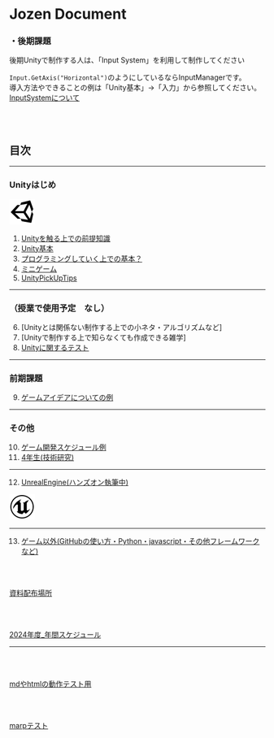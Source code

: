 <!-- <style type="text/css">

.position-center {
    position: absolute;
    top: 50%;
    transform: translateY(-50%);
}

</style> -->

# Jozen Document



### **・後期課題**  
後期Unityで制作する人は、「Input System」を利用して制作してください  

`Input.GetAxis("Horizontal")`のようにしているならInputManagerです。  
導入方法やできることの例は「Unity基本」→「入力」から参照してください。
[InputSystemについて](2_UnityBasicKnowledge/2_1_InputSystem/2_1.md)

<br>



<br>

## **目次**

---

### Unityはじめ 

 <img src="images/Unity.png"  alt="" title="" >



1. [Unityを触る上での前提知識](1_ElementaryKnowledge/1.md)  
2. [Unity基本](2_UnityBasicKnowledge/2.md)
3. [プログラミングしていく上での基本？](3_ProgramBasic/3_0.md)
4. [ミニゲーム](4_MiniGame/4_0.md)
5. [UnityPickUpTips](5_UnityPickUpTips/5_0.md)

---

### （授業で使用予定　なし）
6. [Unityとは関係ない制作する上での小ネタ・アルゴリズムなど]
7. [Unityで制作する上で知らなくても作成できる雑学]
8. [Unityに関するテスト](8_UnityTest/UnityTest.md)


---

### 前期課題
9. [ゲームアイデアについての例](9_GameIdea/GameIdea.md)

---

### その他
10. [ゲーム開発スケジュール例](10_DevelopmentSystem/12_.md)
11. [4年生(技術研究)](https://drive.google.com/drive/folders/1TpJ4X9BsxgRowhkXeRwHW9v035wBncIT)

---

12. [UnrealEngine(ハンズオン執筆中)](12_UnrealEngine/8_0.md)

<img src="images/UE.png"  alt="" title="" class="position-center">

---

13. [ゲーム以外(GitHubの使い方・Python・javascript・その他フレームワークなど)](13_OtherThanGames/9_0.md)


<br>

<br>

<a href="https://drive.google.com/drive/folders/1HB7OoyzdHM3_PNg-6Q7Ln2pf44dN0e1m" target="_blank">資料配布場所</a>

<br>

<br>

<a href="https://docs.google.com/spreadsheets/d/1nar1mbPLBWnX5I3DaNg93zN5vKgjLRBzA5sCK2A8ecg/edit#gid=361639574" target="_blank">2024年度_年間スケジュール</a>

---

<br>

<br>

[mdやhtmlの動作テスト用](_TestFolder/Untitled.html)

<br>

<br>

[marpテスト](presentation.html)
